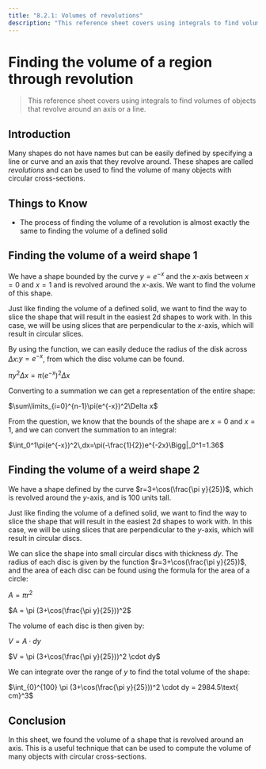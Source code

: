 ```yaml
---
title: "8.2.1: Volumes of revolutions"
description: "This reference sheet covers using integrals to find volumes of objects that revolve around an axis or a line."
---
```


# Finding the volume of a region through revolution

> This reference sheet covers using integrals to find volumes of objects that revolve around an axis or a line.

## Introduction

Many shapes do not have names but can be easily defined by specifying a line or curve and an axis that they revolve around. These shapes are called _revolutions_ and can be used to find the volume of many objects with circular cross-sections.

## Things to Know

- The process of finding the volume of a revolution is almost exactly the same to finding the volume of a defined solid

## Finding the volume of a weird shape 1

We have a shape bounded by the curve $y=e^{-x}$ and the $x$-axis between $x=0$ and $x=1$ and is revolved around the $x$-axis. We want to find the volume of this shape.

Just like finding the volume of a defined solid, we want to find the way to slice the shape that will result in the easiest 2d shapes to work with. In this case, we will be using slices that are perpendicular to the $x$-axis, which will result in circular slices.

By using the function, we can easily deduce the radius of the disk across $\Delta x$:$y=e^{-x}$, from which the disc volume can be found.

$\pi y^2\Delta x=\pi(e^{-x})^2\Delta x$

Converting to a summation we can get a representation of the entire shape:

$\sum\limits_{i=0}^{n-1}\pi(e^{-x})^2\Delta x$

From the question, we know that the bounds of the shape are $x=0$ and $x=1$, and we can convert the summation to an integral:

$\int_0^1\pi(e^{-x})^2\,dx=\pi(-\frac{1}{2})e^{-2x}\Bigg|_0^1=1.36$

## Finding the volume of a weird shape 2

We have a shape defined by the curve $r=3+\cos(\frac{\pi y}{25})$, which is revolved around the $y$-axis, and is 100 units tall.

Just like finding the volume of a defined solid, we want to find the way to slice the shape that will result in the easiest 2d shapes to work with. In this case, we will be using slices that are perpendicular to the $y$-axis, which will result in circular discs.

We can slice the shape into small circular discs with thickness $dy$. The radius of each disc is given by the function $r=3+\cos(\frac{\pi y}{25})$, and the area of each disc can be found using the formula for the area of a circle:

$A = \pi r^2$

$A = \pi (3+\cos(\frac{\pi y}{25}))^2$

The volume of each disc is then given by:

$V = A \cdot dy$

$V = \pi (3+\cos(\frac{\pi y}{25}))^2 \cdot dy$

We can integrate over the range of $y$ to find the total volume of the shape:

$\int_{0}^{100} \pi (3+\cos(\frac{\pi y}{25}))^2 \cdot dy = 2984.5\text{ cm}^3$

## Conclusion

In this sheet, we found the volume of a shape that is revolved around an axis. This is a useful technique that can be used to compute the volume of many objects with circular cross-sections.
